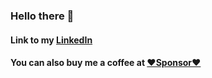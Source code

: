 ### Hello there 👋
#### Link to my [LinkedIn](https://www.linkedin.com/in/jcctcybernetsystems/)

#### You can also buy me a coffee at [❤️Sponsor❤️](https://github.com/sponsors/jcesarprog)

<!--
**jcesarprog/jcesarprog** is a ✨ _special_ ✨ repository because its `README.md` (this file) appears on your GitHub profile.

Here are some ideas to get you started:

- 🔭 I’m currently working on ...
- 🌱 I’m currently learning ...
- 👯 I’m looking to collaborate on ...
- 🤔 I’m looking for help with ...
- 💬 Ask me about ...
- 📫 How to reach me: ...
- 😄 Pronouns: ...
- ⚡ Fun fact: ...
-->
